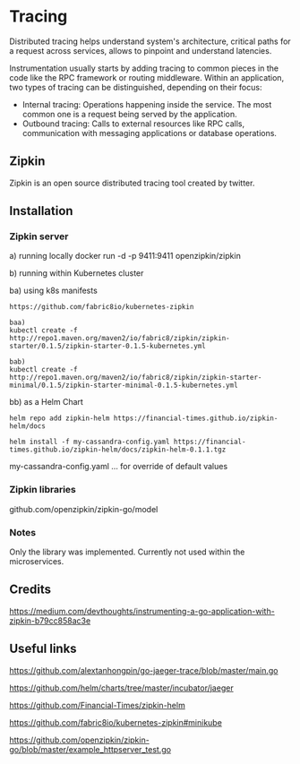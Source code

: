 # Tracing

Distributed tracing helps understand system's architecture, critical paths for a request across services, allows to pinpoint and understand latencies.

Instrumentation usually starts by adding tracing to common pieces in the code like the RPC framework or routing middleware. Within an application, two types of tracing can be distinguished, depending on their focus:

  - Internal tracing: Operations happening inside the service. The most common one is a request being served by the application.
  - Outbound tracing: Calls to external resources like RPC calls, communication with messaging applications or database operations.


## Zipkin
Zipkin is an open source distributed tracing tool created by twitter.

## Installation

### Zipkin server
a) running locally
docker run -d -p 9411:9411 openzipkin/zipkin

b) running within Kubernetes cluster

  ba) using k8s manifests

    https://github.com/fabric8io/kubernetes-zipkin

    baa)
    kubectl create -f http://repo1.maven.org/maven2/io/fabric8/zipkin/zipkin-starter/0.1.5/zipkin-starter-0.1.5-kubernetes.yml

    bab)
    kubectl create -f http://repo1.maven.org/maven2/io/fabric8/zipkin/zipkin-starter-minimal/0.1.5/zipkin-starter-minimal-0.1.5-kubernetes.yml

  bb) as a Helm Chart

    helm repo add zipkin-helm https://financial-times.github.io/zipkin-helm/docs

    helm install -f my-cassandra-config.yaml https://financial-times.github.io/zipkin-helm/docs/zipkin-helm-0.1.1.tgz

  my-cassandra-config.yaml ... for override of default values

### Zipkin libraries
github.com/openzipkin/zipkin-go/model

### Notes
Only the library was implemented. Currently not used within the microservices.

## Credits
https://medium.com/devthoughts/instrumenting-a-go-application-with-zipkin-b79cc858ac3e

## Useful links
https://github.com/alextanhongpin/go-jaeger-trace/blob/master/main.go

https://github.com/helm/charts/tree/master/incubator/jaeger

https://github.com/Financial-Times/zipkin-helm

https://github.com/fabric8io/kubernetes-zipkin#minikube

https://github.com/openzipkin/zipkin-go/blob/master/example_httpserver_test.go
